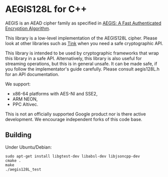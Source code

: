 # AEGIS128L for C++

AEGIS is an AEAD cipher family as specified in [AEGIS: A Fast Authenticated
Encryption Algorithm](http://competitions.cr.yp.to/round1/aegisv1.pdf).

This library is a low-level implementation of the AEGIS128L cipher. Please look
at other libraries such as [Tink](https://github.com/google/tink) when you need
a safe cryptographic API.

This library is intended to be used by cryptographic frameworks that wrap this
library in a safe API. Alternatively, this library is also useful for streaming
operations, but this is in general unsafe. It can be made safe, if you follow
the implementator's guide carefully. Please consult aegis128L.h for an API
documentation.

We support:

- x86-64 platforms with AES-NI and SSE2,
- ARM NEON,
- PPC Altivec.

This is not an officially supported Google product nor is there active
development. We encourage independent forks of this code base.

## Building

Under Ubuntu/Debian:

```
sudo apt-get install libgtest-dev libabsl-dev libjsoncpp-dev
cmake .
make
./aegis128L_test
```
